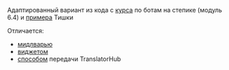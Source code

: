 Адаптированный вариант из кода с [курса](https://stepik.org/course/153850) по ботам на степике (модуль 6.4) и [примера](https://github.com/Tishka17/aiogram_dialog/tree/develop/example/i18n) Тишки 

Отличается: 
- [мидлварью](https://github.com/MikiEremiki/i18n_aiogram_dialog_bot/blob/main/src/middlewares/i18n_middlewares.py)
- [виджетом](https://github.com/MikiEremiki/i18n_aiogram_dialog_bot/blob/main/src/custom_widgets/i18n_format.py)
- [способом](https://github.com/MikiEremiki/i18n_aiogram_dialog_bot/blob/c3b50a1f7d3c1de7c1a21cf1b84f2582882e21a1/src/__main__.py#L36-L37) передачи TranslatorHub
